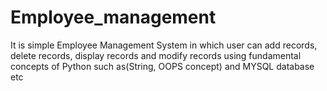 # Employee_management
It is simple Employee Management System in which user can add records, delete records, display records and modify records using fundamental concepts of Python such as(String, OOPS concept) and MYSQL database etc 
